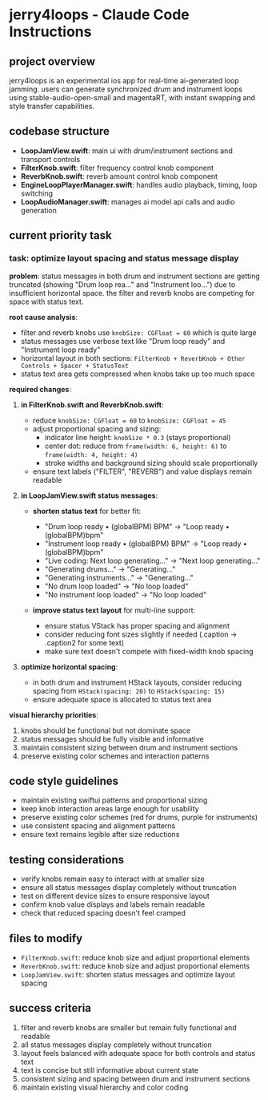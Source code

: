 # jerry4loops - Claude Code Instructions

## project overview

jerry4loops is an experimental ios app for real-time ai-generated loop jamming. users can generate synchronized drum and instrument loops using stable-audio-open-small and magentaRT, with instant swapping and style transfer capabilities.

## codebase structure

- **LoopJamView.swift**: main ui with drum/instrument sections and transport controls
- **FilterKnob.swift**: filter frequency control knob component
- **ReverbKnob.swift**: reverb amount control knob component  
- **EngineLoopPlayerManager.swift**: handles audio playback, timing, loop switching
- **LoopAudioManager.swift**: manages ai model api calls and audio generation

## current priority task

### task: optimize layout spacing and status message display

**problem**: status messages in both drum and instrument sections are getting truncated (showing "Drum loop rea..." and "Instrument loo...") due to insufficient horizontal space. the filter and reverb knobs are competing for space with status text.

**root cause analysis**:
- filter and reverb knobs use `knobSize: CGFloat = 60` which is quite large
- status messages use verbose text like "Drum loop ready" and "Instrument loop ready"
- horizontal layout in both sections: `FilterKnob + ReverbKnob + Other Controls + Spacer + StatusText`
- status text area gets compressed when knobs take up too much space

**required changes**:

1. **in FilterKnob.swift and ReverbKnob.swift**:
   - reduce `knobSize: CGFloat = 60` to `knobSize: CGFloat = 45` 
   - adjust proportional spacing and sizing:
     - indicator line height: `knobSize * 0.3` (stays proportional)
     - center dot: reduce from `frame(width: 6, height: 6)` to `frame(width: 4, height: 4)`
     - stroke widths and background sizing should scale proportionally
   - ensure text labels ("FILTER", "REVERB") and value displays remain readable

2. **in LoopJamView.swift status messages**:
   - **shorten status text** for better fit:
     - "Drum loop ready • \(globalBPM) BPM" → "Loop ready • \(globalBPM)bpm"
     - "Instrument loop ready • \(globalBPM) BPM" → "Loop ready • \(globalBPM)bpm"
     - "Live coding: Next loop generating..." → "Next loop generating..."
     - "Generating drums..." → "Generating..."
     - "Generating instruments..." → "Generating..."
     - "No drum loop loaded" → "No loop loaded"
     - "No instrument loop loaded" → "No loop loaded"
   
   - **improve status text layout** for multi-line support:
     - ensure status VStack has proper spacing and alignment
     - consider reducing font sizes slightly if needed (.caption → .caption2 for some text)
     - make sure text doesn't compete with fixed-width knob spacing

3. **optimize horizontal spacing**:
   - in both drum and instrument HStack layouts, consider reducing spacing from `HStack(spacing: 20)` to `HStack(spacing: 15)`
   - ensure adequate space is allocated to status text area

**visual hierarchy priorities**:
1. knobs should be functional but not dominate space
2. status messages should be fully visible and informative
3. maintain consistent sizing between drum and instrument sections
4. preserve existing color schemes and interaction patterns

## code style guidelines

- maintain existing swiftui patterns and proportional sizing
- keep knob interaction areas large enough for usability
- preserve existing color schemes (red for drums, purple for instruments)
- use consistent spacing and alignment patterns
- ensure text remains legible after size reductions

## testing considerations

- verify knobs remain easy to interact with at smaller size
- ensure all status messages display completely without truncation
- test on different device sizes to ensure responsive layout
- confirm knob value displays and labels remain readable
- check that reduced spacing doesn't feel cramped

## files to modify

- `FilterKnob.swift`: reduce knob size and adjust proportional elements
- `ReverbKnob.swift`: reduce knob size and adjust proportional elements  
- `LoopJamView.swift`: shorten status messages and optimize layout spacing

## success criteria

1. filter and reverb knobs are smaller but remain fully functional and readable
2. all status messages display completely without truncation
3. layout feels balanced with adequate space for both controls and status text
4. text is concise but still informative about current state
5. consistent sizing and spacing between drum and instrument sections
6. maintain existing visual hierarchy and color coding
